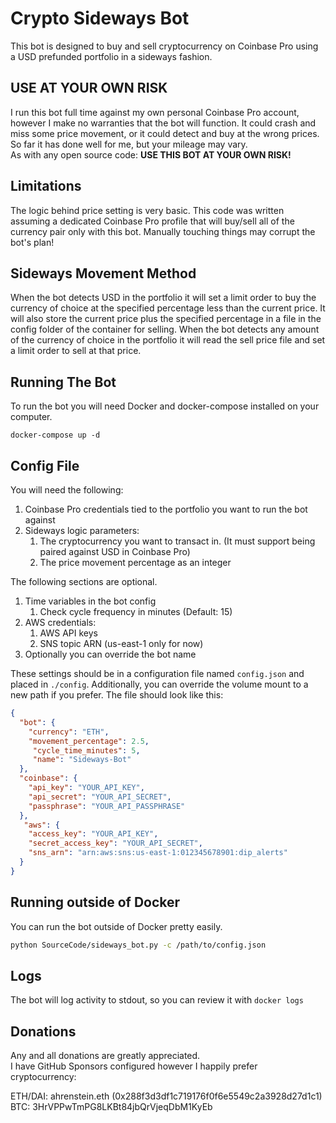 Crypto Sideways Bot
===================
This bot is designed to buy and sell cryptocurrency on Coinbase Pro using a USD prefunded portfolio in a sideways fashion.

USE AT YOUR OWN RISK
--------------------
I run this bot full time against my own personal Coinbase Pro account, however I make no warranties that
the bot will function. It could crash and miss some price movement, or it could detect and buy at the wrong prices. So far
it has done well for me, but your mileage may vary.  
As with any open source code: **USE THIS BOT AT YOUR OWN RISK!**

Limitations
-----------
The logic behind price setting is very basic. This code was written assuming a dedicated Coinbase Pro profile that will buy/sell all
of the currency pair only with this bot. Manually touching things may corrupt the bot's plan!

Sideways Movement Method
------------------------
When the bot detects USD in the portfolio it will set a limit order to buy the currency of choice at the specified percentage less than
the current price. It will also store the current price plus the specified percentage in a file in the config folder of the container for selling.
When the bot detects any amount of the currency of choice in the portfolio it will read the sell price file and set a limit order to sell at that price.

Running The Bot
---------------
To run the bot you will need Docker and docker-compose installed on your computer.  

    docker-compose up -d

Config File
-----------
You will need the following:

1. Coinbase Pro credentials tied to the portfolio you want to run the bot against
2. Sideways logic parameters:
    1. The cryptocurrency you want to transact in. (It must support being paired against USD in Coinbase Pro)
    2. The price movement percentage as an integer

The following sections are optional.

1. Time variables in the bot config
   1. Check cycle frequency in minutes (Default: 15)
2. AWS credentials:
   1. AWS API keys
   2. SNS topic ARN (us-east-1 only for now)
3. Optionally you can override the bot name

These settings should be in a configuration file named `config.json` and placed in `./config`.
Additionally, you can override the volume mount to a new path if you prefer.
The file should look like this:

```json
{
  "bot": {
    "currency": "ETH",
    "movement_percentage": 2.5,
     "cycle_time_minutes": 5,
     "name": "Sideways-Bot"
  },
  "coinbase": {
    "api_key": "YOUR_API_KEY",
    "api_secret": "YOUR_API_SECRET",
    "passphrase": "YOUR_API_PASSPHRASE"
  },
   "aws": {
    "access_key": "YOUR_API_KEY",
    "secret_access_key": "YOUR_API_SECRET",
    "sns_arn": "arn:aws:sns:us-east-1:012345678901:dip_alerts"
  }
}
```

Running outside of Docker
-------------------------
You can run the bot outside of Docker pretty easily.

```bash
python SourceCode/sideways_bot.py -c /path/to/config.json
```

Logs
----
The bot will log activity to stdout, so you can review it with `docker logs`

Donations
---------
Any and all donations are greatly appreciated.  
I have GitHub Sponsors configured however I happily prefer cryptocurrency:

ETH/DAI: ahrenstein.eth (0x288f3d3df1c719176f0f6e5549c2a3928d27d1c1)  
BTC: 3HrVPPwTmPG8LKBt84jbQrVjeqDbM1KyEb
